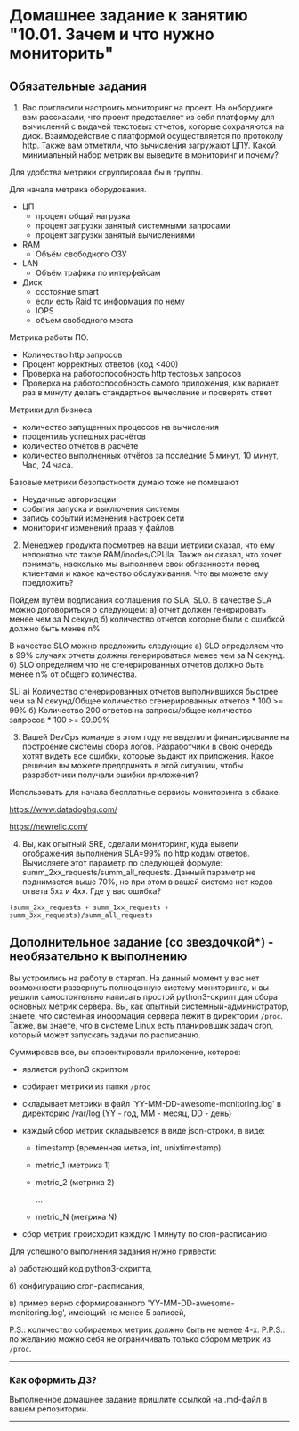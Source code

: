 # Домашнее задание к занятию "10.01. Зачем и что нужно мониторить"

## Обязательные задания

1. Вас пригласили настроить мониторинг на проект. На онбординге вам рассказали, что проект представляет из себя 
платформу для вычислений с выдачей текстовых отчетов, которые сохраняются на диск. Взаимодействие с платформой 
осуществляется по протоколу http. Также вам отметили, что вычисления загружают ЦПУ. Какой минимальный набор метрик вы
выведите в мониторинг и почему?

Для удобства метрики сгруппировал бы в группы. 

Для начала метрика оборудования.

- ЦП 
  - процент общай нагрузка
  - процент загрузки занятый системными запросами
  - процент загрузки занятый вычислениями
- RAM 
  - Объём свободного ОЗУ
- LAN 
  - Объём трафика по интерфейсам
- Диск 
  - состояние smart
  - если есть Raid то информация по нему
  - IOPS
  - объем свободного места
  
 Метрика работы ПО.

- Количество http запросов
- Процент корректных ответов (код <400)
- Проверка на работоспособность http тестовых запросов
- Проверка на работоспособность самого приложения, как вариает раз в минуту делать стандартное вычесление и проверять ответ

Метрики для бизнеса

- количество запущенных процессов на вычисления
- процентиль успешных расчётов
- количество отчётов в расчёте
- количество выполненных отчётов за последние 5 минут, 10 минут, Час, 24 часа.

Базовые метрики безопастности думаю тоже не помешают

- Неудачные авторизации
- события запуска и выключения системы
- запись событий изменения настроек сети
- мониторинг изменений праав у файлов

2. Менеджер продукта посмотрев на ваши метрики сказал, что ему непонятно что такое RAM/inodes/CPUla. Также он сказал, 
что хочет понимать, насколько мы выполняем свои обязанности перед клиентами и какое качество обслуживания. Что вы 
можете ему предложить?

Пойдем путём подписания соглашения по SLA, SLO. 
В качестве SLA можно договориться о следующем: 
а) отчет должен генерировать менее чем за N секунд 
б) количество отчетов которые были с ошибкой должно быть менее n%

В качестве SLO можно предложить следующие
а) SLO определяем что в 99% случаях отчеты должны генерироваться менее чем за N секунд.
б) SLO определяем что не сгенерированных отчетов должно быть менее n% от общего количества.

SLI
а) Количество сгенерированных отчетов выполнившихся быстрее чем за N секунд/Общее количество сгенерированных отчетов * 100 >= 99%
б) Количество 200 ответов на запросы/общее количество запросов * 100 >= 99.99%

3. Вашей DevOps команде в этом году не выделили финансирование на построение системы сбора логов. Разработчики в свою 
очередь хотят видеть все ошибки, которые выдают их приложения. Какое решение вы можете предпринять в этой ситуации, 
чтобы разработчики получали ошибки приложения?

Использовать для начала бесплатные сервисы мониторинга в облаке.

https://www.datadoghq.com/

https://newrelic.com/

4. Вы, как опытный SRE, сделали мониторинг, куда вывели отображения выполнения SLA=99% по http кодам ответов. 
Вычисляете этот параметр по следующей формуле: summ_2xx_requests/summ_all_requests. Данный параметр не поднимается выше 
70%, но при этом в вашей системе нет кодов ответа 5xx и 4xx. Где у вас ошибка?

```
(summ_2xx_requests + summ_1xx_requests + summ_3xx_requests)/summ_all_requests
```

## Дополнительное задание (со звездочкой*) - необязательно к выполнению

Вы устроились на работу в стартап. На данный момент у вас нет возможности развернуть полноценную систему 
мониторинга, и вы решили самостоятельно написать простой python3-скрипт для сбора основных метрик сервера. Вы, как 
опытный системный-администратор, знаете, что системная информация сервера лежит в директории `/proc`. 
Также, вы знаете, что в системе Linux есть  планировщик задач cron, который может запускать задачи по расписанию.

Суммировав все, вы спроектировали приложение, которое:
- является python3 скриптом
- собирает метрики из папки `/proc`
- складывает метрики в файл 'YY-MM-DD-awesome-monitoring.log' в директорию /var/log 
(YY - год, MM - месяц, DD - день)
- каждый сбор метрик складывается в виде json-строки, в виде:
  + timestamp (временная метка, int, unixtimestamp)
  + metric_1 (метрика 1)
  + metric_2 (метрика 2)
  
     ...
     
  + metric_N (метрика N)
  
- сбор метрик происходит каждую 1 минуту по cron-расписанию

Для успешного выполнения задания нужно привести:

а) работающий код python3-скрипта,

б) конфигурацию cron-расписания,

в) пример верно сформированного 'YY-MM-DD-awesome-monitoring.log', имеющий не менее 5 записей,

P.S.: количество собираемых метрик должно быть не менее 4-х.
P.P.S.: по желанию можно себя не ограничивать только сбором метрик из `/proc`.

---

### Как оформить ДЗ?

Выполненное домашнее задание пришлите ссылкой на .md-файл в вашем репозитории.

---
